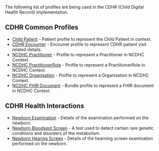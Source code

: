<!-- profiles-cdhr.md {% comment %}

{% endcomment %} -->
The following list of profiles are being used in the CDHR (Child Digital Health Record) implementation. 

## CDHR Common Profiles
* [Child Patient](StructureDefinition-ncdhc-patient-child.html) - Patient profile to represent the Child Patient in context.
* [CDHR Encounter](StructureDefinition-ncdhc-encounter-cdhr.html) - Encouner profile to represent CDHR patient visit related details.
* [NCDHC Practitioner](StructureDefinition-ncdhc-practitioner.html) - Profile to represent a Practitioner in NCDHC Context.
* [NCDHC PractitionerRole](StructureDefinition-ncdhc-practitioner-role.html) - Profile to represent a PractitionerRole in NCDHC Context.
* [NCDHC Organisation](StructureDefinition-ncdhc-organisation.html) - Profile to represent a Organisation in NCDHC Context.
* [NCDHC FHIR Document](StructureDefinition-ncdhc-bundle-document.html) - Bundle profile to represent a FHIR document in NCDHC Context.


## CDHR Health Interactions
* [Newborn Examination](StructureDefinition-ncdhc-composition-document-nb-examination.html) - Details of the examination performed on the newborn.
* [Newborn Bloodspot Screen](StructureDefinition-ncdhc-composition-document-nb-bloodspot-screen.html) - A test used to detect certain rare genetic conditions and disorders of the metabolism.
* [Newborn Hearing Screen](StructureDefinition-ncdhc-composition-document-nb-hearing-screen.html) - Details of the hearning screen examination performed on the newborn.
